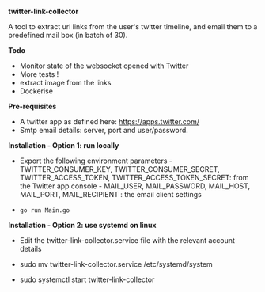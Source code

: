 **twitter-link-collector**

A tool to extract url links from the user's twitter timeline, and email them to a predefined mail box (in batch of 30).


**Todo**
- Monitor state of the websocket opened with Twitter
- More tests !
- extract image from the links
- Dockerise


**Pre-requisites**

- A twitter app as defined here: https://apps.twitter.com/
- Smtp email details: server, port and user/password.

**Installation - Option 1: run locally**

- Export the following environment parameters
       - TWITTER_CONSUMER_KEY, TWITTER_CONSUMER_SECRET, TWITTER_ACCESS_TOKEN, TWITTER_ACCESS_TOKEN_SECRET: from the Twitter app console
       - MAIL_USER, MAIL_PASSWORD, MAIL_HOST, MAIL_PORT, MAIL_RECIPIENT : the email client settings

- `go run Main.go`


**Installation - Option 2: use systemd on linux**

- Edit the twitter-link-collector.service file with the relevant account details

- sudo mv twitter-link-collector.service /etc/systemd/system

- sudo systemctl start twitter-link-collector

